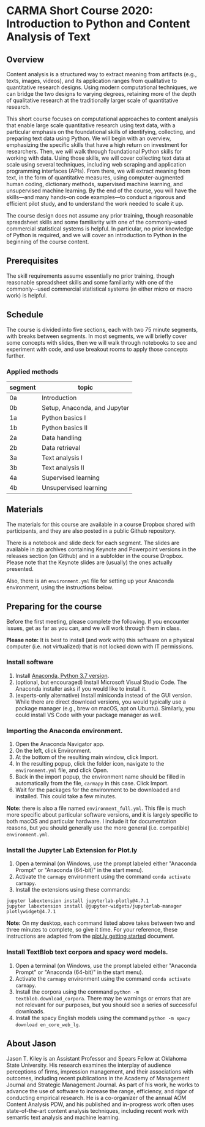 # CARMA Short Course 2020: Introduction to Python and Content Analysis of Text

## Overview

Content analysis is a structured way to extract meaning from artifacts (e.g., texts, images, videos), and its application ranges from qualitative to quantitative research designs.
Using modern computational techniques, we can bridge the two designs to varying degrees, retaining more of the depth of qualitative research at the traditionally larger scale of quantitative research.

This short course focuses on computational approaches to content analysis that enable large scale quantitative research using text data, with a particular emphasis on the foundational skills of identifying, collecting, and preparing text data using Python.
We will begin with an overview, emphasizing the specific skills that have a high return on investment for researchers.
Then, we will walk through foundational Python skills for working with data.
Using those skills, we will cover collecting text data at scale using several techniques, including web scraping and application programming interfaces (APIs).
From there, we will extract meaning from text, in the form of quantitative measures, using computer-augmented human coding, dictionary methods, supervised machine learning, and unsupervised machine learning.
By the end of the course, you will have the skills—and many hands–on code examples—to conduct a rigorous and efficient pilot study, and to understand the work needed to scale it up.

The course design does not assume any prior training, though reasonable spreadsheet skills and some familiarity with one of the commonly–used commercial statistical systems is helpful.
In particular, no prior knowledge of Python is required, and we will cover an introduction to Python in the beginning of the course content.


## Prerequisites

The skill requirements assume essentially no prior training, though reasonable spreadsheet skills and some familiarity with one of the commonly--used commercial statistical systems (in either micro or macro work) is helpful.


## Schedule

The course is divided into five sections, each with two 75 minute segments, with breaks between segments.
In most segments, we will briefly cover some concepts with slides, then we will walk through notebooks to see and experiment with code, and use breakout rooms to apply those concepts further.


### Applied methods

segment | topic
---|--------
0a | Introduction
0b | Setup, Anaconda, and Jupyter
1a | Python basics I
1b | Python basics II
2a | Data handling
2b | Data retrieval
3a | Text analysis I
3b | Text analysis II
4a | Supervised learning
4b | Unsupervised learning



## Materials

The materials for this course are available in a course Dropbox shared with participants, and they are also posted in a public Github repository.

There is a notebook and slide deck for each segment.
The slides are available in zip archives containing Keynote and Powerpoint versions in the releases section (on Github) and in a subfolder in the course Dropbox.
Please note that the Keynote slides are (usually) the ones actually presented.

Also, there is an `environment.yml` file for setting up your Anaconda environment, using the instructions below.


## Preparing for the course

Before the first meeting, please complete the following.
If you encounter issues, get as far as you can, and we will work through them in class.

**Please note:** It is best to install (and work with) this software on a physical computer (i.e. not virtualized) that is not locked down with IT permissions.


### Install software

1. Install [Anaconda, Python 3.7 version](https://www.anaconda.com/distribution/).
1. (optional, but encouraged) Install Microsoft Visual Studio Code. The Anaconda installer asks if you would like to install it.
1. (experts-only alternative) Install miniconda instead of the GUI version. While there are direct download versions, you would typically use a package manager (e.g., brew on macOS, apt on Ubuntu). Similarly, you could install VS Code with your package manager as well.


### Importing the Anaconda environment.

1. Open the Anaconda Navigator app.
1. On the left, click Environment.
1. At the bottom of the resulting main window, click Import.
1. In the resulting popup, click the folder icon, navigate to the `environment.yml` file, and click Open.
1. Back in the import popup, the environment name should be filled in automatically from the file, `carmapy` in this case. Click Import.
1. Wait for the packages for the environment to be downloaded and installed. This could take a few minutes.

**Note:** there is also a file named `environment_full.yml`.
This file is much more specific about particular software versions, and it is largely specific to both macOS and particular hardware.
I include it for documentation reasons, but you should generally use the more general (i.e. compatible) `environment.yml`.


### Install the Jupyter Lab Extension for Plot.ly

1. Open a terminal (on Windows, use the prompt labeled either "Anaconda Prompt" or "Anaconda (64-bit)" in the start menu).
1. Activate the `carmapy` environment using the command `conda activate carmapy`.
1. Install the extensions using these commands:

```
jupyter labextension install jupyterlab-plotly@4.7.1
jupyter labextension install @jupyter-widgets/jupyterlab-manager plotlywidget@4.7.1

```

**Note:** On my desktop, each command listed above takes between two and three minutes to complete, so give it time. For your reference, these instructions are adapted from the [plot.ly getting started](https://plot.ly/python/getting-started/) document.


### Install TextBlob text corpora and spacy word models.

1. Open a terminal (on Windows, use the prompt labeled either "Anaconda Prompt" or "Anaconda (64-bit)" in the start menu).
1. Activate the `carmapy` environment using the command `conda activate carmapy`.
1. Install the corpora using the command `python -m textblob.download_corpora`. There may be warnings or errors that are not relevant for our purposes, but you should see a series of successful downloads.
1. Install the spacy English models using the command `python -m spacy download en_core_web_lg`.


## About Jason

Jason T. Kiley is an Assistant Professor and Spears Fellow at Oklahoma State University.
His research examines the interplay of audience perceptions of firms, impression management, and their associations with outcomes, including recent publications in the Academy of Management Journal and Strategic Management Journal.
As part of his work, he works to advance the use of software to increase the range, efficiency, and rigor of conducting empirical research.
He is a co-organizer of the annual AOM Content Analysis PDW, and his published and in-progress work often uses state-of-the-art content analysis techniques, including recent work with semantic text analysis and machine learning.
